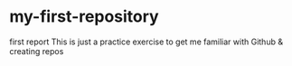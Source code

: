 # my-first-repository
first report
This is just a practice exercise to get me familiar with Github & creating repos
